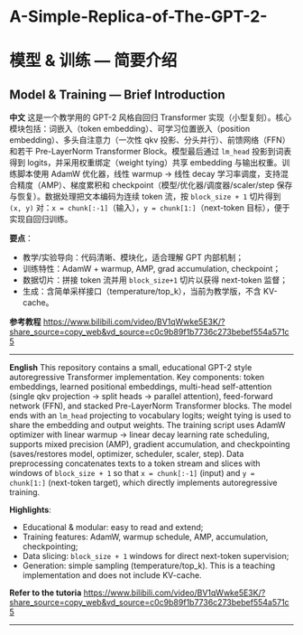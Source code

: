 # A-Simple-Replica-of-The-GPT-2-
# 模型 & 训练 — 简要介绍

## Model & Training — Brief Introduction

**中文**
这是一个教学用的 GPT-2 风格自回归 Transformer 实现（小型复刻）。核心模块包括：词嵌入（token embedding）、可学习位置嵌入（position embedding）、多头自注意力（一次性 qkv 投影、分头并行）、前馈网络（FFN）和若干 Pre-LayerNorm Transformer Block。模型最后通过 `lm_head` 投影到词表得到 logits，并采用权重绑定（weight tying）共享 embedding 与输出权重。训练脚本使用 AdamW 优化器，线性 warmup → 线性 decay 学习率调度，支持混合精度（AMP）、梯度累积和 checkpoint（模型/优化器/调度器/scaler/step 保存与恢复）。数据处理把文本编码为连续 token 流，按 `block_size + 1` 切片得到 `(x, y)` 对：`x = chunk[:-1]`（输入），`y = chunk[1:]`（next-token 目标），便于实现自回归训练。

**要点**：

* 教学/实验导向：代码清晰、模块化，适合理解 GPT 内部机制；
* 训练特性：AdamW + warmup, AMP, grad accumulation, checkpoint；
* 数据切片：拼接 token 流并用 `block_size+1` 切片以获得 next-token 监督；
* 生成：含简单采样接口（temperature/top_k），当前为教学版，不含 KV-cache。

**参考教程**
https://www.bilibili.com/video/BV1qWwke5E3K/?share_source=copy_web&vd_source=c0c9b89f1b7736c273bebef554a571c5

---

**English**
This repository contains a small, educational GPT-2 style autoregressive Transformer implementation. Key components: token embeddings, learned positional embeddings, multi-head self-attention (single qkv projection → split heads → parallel attention), feed-forward network (FFN), and stacked Pre-LayerNorm Transformer blocks. The model ends with an `lm_head` projecting to vocabulary logits; weight tying is used to share the embedding and output weights. The training script uses AdamW optimizer with linear warmup → linear decay learning rate scheduling, supports mixed precision (AMP), gradient accumulation, and checkpointing (saves/restores model, optimizer, scheduler, scaler, step). Data preprocessing concatenates texts to a token stream and slices with windows of `block_size + 1` so that `x = chunk[:-1]` (input) and `y = chunk[1:]` (next-token target), which directly implements autoregressive training.

**Highlights**:

* Educational & modular: easy to read and extend;
* Training features: AdamW, warmup schedule, AMP, accumulation, checkpointing;
* Data slicing: `block_size + 1` windows for direct next-token supervision;
* Generation: simple sampling (temperature/top_k). This is a teaching implementation and does not include KV-cache.

**Refer to the tutoria**
https://www.bilibili.com/video/BV1qWwke5E3K/?share_source=copy_web&vd_source=c0c9b89f1b7736c273bebef554a571c5

---



